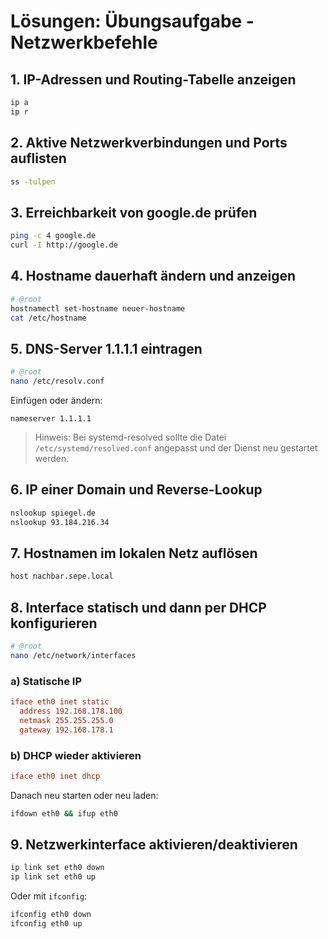 # Lösungen: Übungsaufgabe - Netzwerkbefehle

## 1. IP-Adressen und Routing-Tabelle anzeigen

```bash
ip a
ip r
```

## 2. Aktive Netzwerkverbindungen und Ports auflisten

```bash
ss -tulpen
```

## 3. Erreichbarkeit von google.de prüfen

```bash
ping -c 4 google.de
curl -I http://google.de
```

## 4. Hostname dauerhaft ändern und anzeigen

```bash
# @root
hostnamectl set-hostname neuer-hostname
cat /etc/hostname
```

## 5. DNS-Server 1.1.1.1 eintragen

```bash
# @root
nano /etc/resolv.conf
```

Einfügen oder ändern:

```
nameserver 1.1.1.1
```

> Hinweis: Bei systemd-resolved sollte die Datei `/etc/systemd/resolved.conf` angepasst und der Dienst neu gestartet werden.

## 6. IP einer Domain und Reverse-Lookup

```bash
nslookup spiegel.de
nslookup 93.184.216.34
```

## 7. Hostnamen im lokalen Netz auflösen

```bash
host nachbar.sepe.local
```

## 8. Interface statisch und dann per DHCP konfigurieren

```bash
# @root
nano /etc/network/interfaces
```

### a) Statische IP

```conf
iface eth0 inet static
  address 192.168.178.100
  netmask 255.255.255.0
  gateway 192.168.178.1
```

### b) DHCP wieder aktivieren

```conf
iface eth0 inet dhcp
```

Danach neu starten oder neu laden:

```bash
ifdown eth0 && ifup eth0
```

## 9. Netzwerkinterface aktivieren/deaktivieren

```bash
ip link set eth0 down
ip link set eth0 up
```

Oder mit `ifconfig`:

```bash
ifconfig eth0 down
ifconfig eth0 up
```
